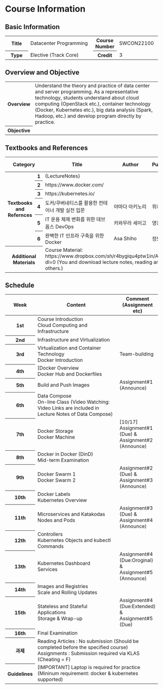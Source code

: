 # Course Information
## Basic Information
<table>
	<colgroup>
		<col width="15%">
		<col>
		<col width="15%">
		<col>
	</colgroup>
	<tbody>				
		<tr>
			<th>Title</th>
			<td>Datacenter Programming</td>
			<th>Course Number</th>
			<td>SWCON22100</td>
		</tr>
		<tr>
			<th>Type</th>
			<td>Elective (Track Core)</td>
			<th>Credit</th>
			<td>3</td>
		</tr>
	</tbody>
</table>

## Overview and Objective
<table>
	<colgroup>
		<col width="15%">
		<col>
	</colgroup>
	<tbody>				
		<tr>
			<th>Overview</th>
			<td>Understand the theory and practice of data center and server programming. As a representative technology, students understand about cloud computing (OpenStack etc.), container technology (Docker, Kubernetes etc.), big data analysis (Spark, Hadoop, etc.) and develop program directly by practice.</td>
		</tr>			
		<tr>
			<th>Objective</th>
			<td></td>
		</tr>	
	</tbody>
</table>

## Textbooks and References
<table>
	<colgroup>
		<col width="10%">
		<col width="5%">
		<col>
		<col width="20%">
		<col width="10%">
		<col width="10%">
		<col width="15%">
	</colgroup>			
	<thead>
		<tr>
			<th colspan="2">Category</th>
			<th>Title</th>
			<th>Author</th>
			<th>Publisher</th>
			<th>Published Year</th>
			<th>ISBN</th>
		</tr>
	</thead>
	<tbody>				
		<tr>
			<th rowspan="6">Textbooks and Refernces</th>
			<th>1</th>
			<td>{LectureNotes}</td>
			<td></td>
			<td></td>
			<td></td>
			<td></td>
		</tr>
		<tr>
			<th>2</th>
			<td>https://www.docker.com/</td>
			<td></td>
			<td></td>
			<td></td>
			<td></td>
		</tr>
		<tr>
			<th>3</th>
			<td>https://kubernetes.io/</td>
			<td></td>
			<td></td>
			<td></td>
			<td></td>
		</tr>
		<tr>
			<th>4</th>
			<td>도커/쿠버네티스를 활용한 컨테이너 개발 실전 입문</td>
			<td>야마다 아키노리</td>
			<td>위키북스</td>
			<td>2019</td>
			<td></td>
		</tr>
		<tr>
			<th>5</th>
			<td>IT 운용 체제 변화를 위한 데브옵스 DevOps</td>
			<td>카와무라 세이고</td>
			<td>영진닷컴</td>
			<td>2019</td>
			<td></td>
		</tr>
		<tr>
			<th>6</th>
			<td>완벽한 IT 인프라 구축을 위한 Docker</td>
			<td>Asa Shiho</td>
			<td>정보문화사</td>
			<td</td>
			<td></td>
		</tr>
		<tr>
			<th colspan="2">Additional Materials</th>
			<td colspan="5">Course Material: https://www.dropbox.com/sh/r4bygiqu4ptw1in/AAAIFbo9QXqbMhcFNUFkqKI_a?dl=0
(You and download lecture notes, reading articles links, assignments and others.)</td>
		</tr>
	</tbody>
</table>

## Schedule
<table>
	<colgroup>
		<col width="10%">
		<col>
		<col width="25%">
	</colgroup>			
	<thead>
		<tr>
			<th>Week</th>
			<th>Content</th>
			<th>Comment<br>(Assignment etc)</th>
		</tr>
	</thead>
	<tbody>	
		<tr>
			<th>1st</th>
			<td>Course Introduction<br>Cloud Computing and Infrastructure</td>
			<td></td>
		</tr>							
		<tr>
			<th>2nd</th>
			<td>Infrastructure and Virtualization</td>
			<td></td>
		</tr>
		<tr>
			<th>3rd</th>
			<td>Virtualization and Container Technology<br>Docker Introduction</td>
			<td>Team-building</td>
		</tr>
		<tr>
			<th>4th</th>
			<td>[Docker Overview<br>Docker Hub and Dockerfiles</td>
			<td></td>
		</tr>
		<tr>
			<th>5th</th>
			<td>Build and Push Images</td>
			<td>Assignment#1 (Announce)</td>
		</tr>
		<tr>
			<th>6th</th>
			<td>Data Compose<br>On-line Class (Video Watching: Video Links are included in Lecture Notes of Data Compose)</td>
			<td></td>
		</tr>
		<tr>
			<th>7th</th>
			<td>Docker Storage<br>Docker Machine</td>
			<td>[10/17] Assignment#1 (Due) &amp; Assignment#2 (Announce)</td>
		</tr>
		<tr>
			<th>8th</th>
			<td>Docker in Docker (DinD)<br>Mid-term Examination</td>
			<td></td>
		</tr>
		<tr>
			<th>9th</th>
			<td>Docker Swarm 1<br>Docker Swarm 2</td>
			<td>Assignment#2 (Due) &amp; Assignment#3 (Announce)</td>
		</tr>
		<tr>
			<th>10th</th>
			<td>Docker Labels<br>Kubernetes Overview</td>
			<td></td>
		</tr>
		<tr>
			<th>11th</th>
			<td>Microservices and Katakodas<br>Nodes and Pods</td>
			<td>Assignment#3 (Due) &amp; Assignment#4 (Announce)</td>
		</tr>
		<tr></tr>
			<th>12th</th>
			<td>Controllers<br>Kubernetes Objects and kubectl Commands</td>
			<td></td>
		</tr>
		<tr>
			<th>13th</th>
			<td>Kubernetes Dashboard<br>Services</td>
			<td>Assignment#4 (Due:Oroginal) &amp; Assignment#5 (Announce)</td>
		</tr>
		<tr>
			<th>14th</th>
			<td>Images and Registries<br>Scale and Rolling Updates</td>
			<td></td>
		</tr>
		<tr>
			<th>15th</th>
			<td>Stateless and Stateful Applications<br>Storage &amp; Wrap-up</td>
			<td>Assignment#4 (Due:Extended) &amp; Assignment#5 (Due)</td>
		</tr>
		<tr>
			<th>16th</th>
			<td>Final Examination</td>
			<td></td>
		</tr>												
		<tr>
			<th>과제</th>
			<td colspan="2">Reading Articles : No submission (Should be completed before the specified course)<br>
Assignments : Submission required via KLAS (Cheating = F)</td>
		</tr>
		<tr>
			<th>Guidelines</th>
			<td colspan="2">[IMPORTANT] Laptop is required for practice (Mininum requirement: docker &amp; kubernetes supported)</td>
		</tr>
	</tbody>
</table>
